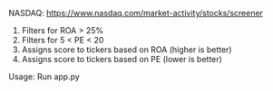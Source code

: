 NASDAQ:
https://www.nasdaq.com/market-activity/stocks/screener

1. Filters for ROA > 25%
2. Filters for 5 < PE < 20
3. Assigns score to tickers based on ROA (higher is better)
4. Assigns score to tickers based on PE (lower is better)


Usage:
Run app.py